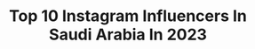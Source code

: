 ---
title: Top 10 Instagram Influencers In Saudi Arabia In 2023
description: >-
  Find top Instagram influencers in Saudi Arabia in 2023. Most popular hashtags: #ksa #draw #saudiarabia.
platform: Instagram
hits: 24
text_top: Identify the best Instagram influencers on inBeat.
text_bottom: Our database has 24 Instagram influencers like this in Saudi Arabia for you to pitch.
profiles:
  - username: "nesmaelgoharyofficial"
    fullname: >-
      Nesma Elgohary نسمه الجوهرى
    bio: >-
      Fashion | Stylist | Travel | life style Your vision ترخيص اعلامى : 84947
    location: "Saudi Arabia"
    followers: 4770149
    engagement: 130
    commentsToLikes: 0.012098
    id: ck0w4skli07cw0i1951n4i8a4
    verified: false
    hashtags: "#pink, #dresses, #dress, #collage"
  - username: "dhay.xx"
    fullname: >-
      ضي الهلالي | Dhay
    bio: >-
      #ممثل #جيمر #صانعة_محتوى اول فيلم سينمائي #المرشحة_المثالية حكمتي في الحياة: اعيش يومي كأنه اخر يوم بحياتي CC: @galaxyracerdxb 🇸🇦معلومات اكثر عني👇
    location: "Saudi Arabia"
    followers: 119840
    engagement: 231
    commentsToLikes: 0.020794
    id: ck0u948n58xl50i19yxt0cu36
    verified: false
    hashtags: "#dhay, #outfits, #fashion, #stayle"
  - username: "ak720"
    fullname: >-
      Ahmad
    bio: >-
      - Director / Editor / Photographer - akak702@hotmail.com - Saudi Arabia 🇸🇦
    location: "Saudi Arabia"
    followers: 155176
    engagement: 172
    commentsToLikes: 0.038687
    id: ck15qoqxe3wl80i191c0gba0f
    verified: false
    hashtags: ""
  - username: "ad_nans"
    fullname: >-
      عدنان الروقي 🍂| Adnan alrougi
    bio: >-
      -1999 -🇸🇦 - متجر رسم @artist_shop1 . كود الخصم AD5
    location: "Saudi Arabia"
    followers: 63250
    engagement: 1055
    commentsToLikes: 0.069377
    id: ck0w3jedjtpw80i19saw1fvz4
    verified: false
    hashtags: "#eyedrawing, #eyeofdrawing, #portrait, #draw"
  - username: "yasiralsaggaf"
    fullname: >-
      ياسر السقاف
    bio: >-
      TV host @mbcthevoiceinsta
    location: "Saudi Arabia"
    followers: 406934
    engagement: 53
    commentsToLikes: 0.026851
    id: ck0w0e2qjdq7o0i192qedb9e7
    verified: true
    hashtags: "#themaskedsinger, #mbcthevoicesenior, #thevoicesenior, #styledbyced"
  - username: "irashedz"
    fullname: >-
      راشد | Rashed
    bio: >-
      🇸🇦 Saudi Arabia 📍 Riyadh 📷 iPhone #️⃣ #ShotoniPhone
    location: "Saudi Arabia"
    followers: 20699
    engagement: 1011
    commentsToLikes: 0.048199
    id: ck14hstwwbygd0i19hig25t7l
    verified: false
    hashtags: "#ramadanmubarak, #shotoniphone12promax, #dakarinsaudi, #saudi"
  - username: "ay111d"
    fullname: >-
      Aedh Yousef | عايض يوسف
    bio: >-
      فنان 🎤🇸🇦 ‏🐦: Ay12dy ‏👻: Ay11d ‏Management & Booking ( WhatsApp ): +966 55 873 8009 ‏#LuxuryKSA
    location: "Saudi Arabia"
    followers: 1156736
    engagement: 192
    commentsToLikes: 0.027365
    id: ck0w377oqrxjv0i19uwe9bkgb
    verified: true
    hashtags: ""
  - username: "_sarathagafi"
    fullname: >-
      Sara Thagafi 📷♌️ سارة الثقفي
    bio: >-
      Owner of @satagency 🤍 Portrait & Beauty Photographer Jeddah, KSA🇸🇦 • ‎للحجوزات : Whatsapp 🔹0544558518
    location: "Saudi Arabia"
    followers: 64645
    engagement: 157
    commentsToLikes: 0.029598
    id: ck0u7wwhx5z100i198ch2w31r
    verified: false
    hashtags: ""
  - username: "artist.ola"
    fullname: >-
      𝕃𝕆𝕃𝕆 🌸🎨
    bio: >-
      Drawing is another way to write notes..🕊 ﮼رَسّـــآَمـــةٰ ♡ ﮼الرسم،ليس،فن،فقط،بل،تفسير،ما،بداخلي 🌈 17 year بداياتي بـ 2017 ما أستقبل طلبات رسم ‏🇸🇦
    location: "Saudi Arabia"
    followers: 18650
    engagement: 525
    commentsToLikes: 0.061941
    id: ck0w21oxsm7hu0i19c0fp59z1
    verified: false
    hashtags: "#artistola, #my, #your, #draw"
  - username: "laaggi"
    fullname: >-
      Lina Alahmari - لينا الأحمري
    bio: >-
      Al Khobar 🇸🇦 Snapchat : laaggismakeup 📩 : Linalbfa1@hotmail.com 📞: 053 891 9447
    location: "Saudi Arabia"
    followers: 154863
    engagement: 104
    commentsToLikes: 0.082033
    id: ck0u1vhjxy4ym0i19sfoztsw4
    verified: false
    hashtags: ""
---